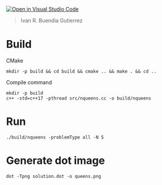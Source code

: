 [![Open in Visual Studio Code](https://classroom.github.com/assets/open-in-vscode-f059dc9a6f8d3a56e377f745f24479a46679e63a5d9fe6f495e02850cd0d8118.svg)](https://classroom.github.com/online_ide?assignment_repo_id=6079542&assignment_repo_type=AssignmentRepo)

> Ivan R. Buendia Gutierrez

# Build

CMake

```
mkdir -p build && cd build && cmake .. && make . && cd ..
```

Compile command

```
mkdir -p build
c++ -std=c++17 -pthread src/nqueens.cc -o build/nqueens
```

# Run

```
./build/nqueens -problemType all -N 5
```

# Generate dot image

```
dot -Tpng solution.dot -o queens.png
```
